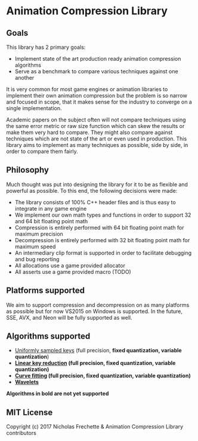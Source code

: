 # Animation Compression Library

## Goals

This library has 2 primary goals:

*  Implement state of the art production ready animation compression algorithms
*  Serve as a benchmark to compare various techniques against one another

It is very common for most game engines or animation libraries to implement their own animation compression but the problem is so narrow and focused in scope, that it makes sense for the industry to converge on a single implementation.

Academic papers on the subject often will not compare techniques using the same error metric or raw size function which can skew the results or make them very hard to compare. They might also compare against techniques which are not state of the art or even used in production. This library aims to implement as many techniques as possible, side by side, in order to compare them fairly.

## Philosophy

Much thought was put into designing the library for it to be as flexible and powerful as possible. To this end, the following decisions were made:

*  The library consists of 100% C++ header files and is thus easy to integrate in any game engine
*  We implement our own math types and functions in order to support 32 and 64 bit floating point math
*  Compression is entirely performed with 64 bit floating point math for maximum precision
*  Decompression is entirely performed with 32 bit floating point math for maximum speed
*  An intermediary clip format is supported in order to facilitate debugging and bug reporting
*  All allocations use a game provided allocator
*  All asserts use a game provided macro (TODO)

## Platforms supported

We aim to support compression and decompression on as many platforms as possible but for now VS2015 on Windows is supported. In the future, SSE, AVX, and Neon will be fully supported as well.

## Algorithms supported

*  [Uniformly sampled keys](http://nfrechette.github.io/2016/11/15/anim_compression_quantization/) (full precision, **fixed quantization, variable quantization**)
*  **[Linear key reduction](http://nfrechette.github.io/2016/12/07/anim_compression_key_reduction/) (full precision, fixed quantization, variable quantization)**
*  **[Curve fitting](http://nfrechette.github.io/2016/12/10/anim_compression_curve_fitting/) (full precision, fixed quantization, variable quantization)**
*  **[Wavelets](http://nfrechette.github.io/2016/12/19/anim_compression_signal_processing/)**

**Algorithms in bold are not yet supported**

## MIT License

Copyright (c) 2017 Nicholas Frechette & Animation Compression Library contributors
